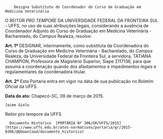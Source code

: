         Designa Substituto do Coordenador do Curso de Graduação em Medicina Veterinária  

O REITOR *PRO TEMPORE* DA UNIVERSIDADE FEDERAL DA FRONTEIRA SUL - UFFS, no uso de suas atribuições legais, considerando a ausência de Coordenador Adjunto do Curso de Graduação em Medicina Veterinária - Bacharelado, do *Campus* Realeza, resolve:

 **Art. 1º** DESIGNAR, interinamente, como substituta da Coordenadora do Curso de Graduação em Medicina Veterinária - Bacharelado, do *Campus* Realeza, da Universidade Federal da Fronteira Sul, a servidora, TATIANA CHAMPION, Professora de Magistério Superior, Siape 2117136, para que assuma a coordenação quando dos afastamentos e impedimentos legais e regulamentares da coordenadora titular.

 **Art. 2º** Esta Portaria entra em vigor na data de sua publicação no Boletim Oficial da UFFS.

  

   **Data do ato:** Chapecó-SC, 09 de março de 2015.   
 

    Jaime Giolo   
 Reitor pro tempore da UFFS 

      Documento Histórico  [PORTARIA Nº 306/GR/UFFS/2015](https://www.uffs.edu.br/atos-normativos/portaria/gr/2015-0306/@@download/documento_historico)     
      